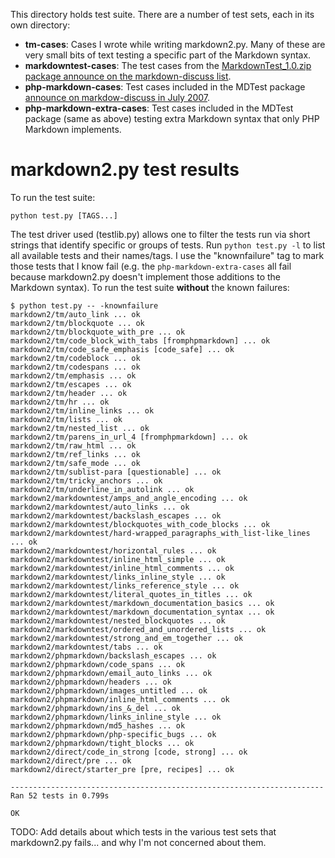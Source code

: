 This directory holds test suite. There are a number of test sets, each in its own directory:

- **tm-cases**: Cases I wrote while writing markdown2.py. Many of these are
  very small bits of text testing a specific part of the Markdown syntax.
- **markdowntest-cases**: The test cases from the
  [MarkdownTest_1.0.zip package announce on the markdown-discuss list](http://six.pairlist.net/pipermail/markdown-discuss/2004-December/000909.html).
- **php-markdown-cases**: Test cases included in the MDTest package
  [announce on markdow-discuss in July 2007](http://six.pairlist.net/pipermail/markdown-discuss/2007-July/000674.html).
- **php-markdown-extra-cases**: Test cases included in the MDTest package
  (same as above) testing extra Markdown syntax that only PHP Markdown implements.


# markdown2.py test results

To run the test suite:

    python test.py [TAGS...]

The test driver used (testlib.py) allows one to filter the tests run via short
strings that identify specific or groups of tests. Run `python test.py -l` to
list all available tests and their names/tags. I use the "knownfailure" tag to
mark those tests that I know fail (e.g. the `php-markdown-extra-cases` all fail
because markdown2.py doesn't implement those additions to the Markdown syntax).
To run the test suite **without** the known failures:

    $ python test.py -- -knownfailure
    markdown2/tm/auto_link ... ok
    markdown2/tm/blockquote ... ok
    markdown2/tm/blockquote_with_pre ... ok
    markdown2/tm/code_block_with_tabs [fromphpmarkdown] ... ok
    markdown2/tm/code_safe_emphasis [code_safe] ... ok
    markdown2/tm/codeblock ... ok
    markdown2/tm/codespans ... ok
    markdown2/tm/emphasis ... ok
    markdown2/tm/escapes ... ok
    markdown2/tm/header ... ok
    markdown2/tm/hr ... ok
    markdown2/tm/inline_links ... ok
    markdown2/tm/lists ... ok
    markdown2/tm/nested_list ... ok
    markdown2/tm/parens_in_url_4 [fromphpmarkdown] ... ok
    markdown2/tm/raw_html ... ok
    markdown2/tm/ref_links ... ok
    markdown2/tm/safe_mode ... ok
    markdown2/tm/sublist-para [questionable] ... ok
    markdown2/tm/tricky_anchors ... ok
    markdown2/tm/underline_in_autolink ... ok
    markdown2/markdowntest/amps_and_angle_encoding ... ok
    markdown2/markdowntest/auto_links ... ok
    markdown2/markdowntest/backslash_escapes ... ok
    markdown2/markdowntest/blockquotes_with_code_blocks ... ok
    markdown2/markdowntest/hard-wrapped_paragraphs_with_list-like_lines ... ok
    markdown2/markdowntest/horizontal_rules ... ok
    markdown2/markdowntest/inline_html_simple ... ok
    markdown2/markdowntest/inline_html_comments ... ok
    markdown2/markdowntest/links_inline_style ... ok
    markdown2/markdowntest/links_reference_style ... ok
    markdown2/markdowntest/literal_quotes_in_titles ... ok
    markdown2/markdowntest/markdown_documentation_basics ... ok
    markdown2/markdowntest/markdown_documentation_syntax ... ok
    markdown2/markdowntest/nested_blockquotes ... ok
    markdown2/markdowntest/ordered_and_unordered_lists ... ok
    markdown2/markdowntest/strong_and_em_together ... ok
    markdown2/markdowntest/tabs ... ok
    markdown2/phpmarkdown/backslash_escapes ... ok
    markdown2/phpmarkdown/code_spans ... ok
    markdown2/phpmarkdown/email_auto_links ... ok
    markdown2/phpmarkdown/headers ... ok
    markdown2/phpmarkdown/images_untitled ... ok
    markdown2/phpmarkdown/inline_html_comments ... ok
    markdown2/phpmarkdown/ins_&_del ... ok
    markdown2/phpmarkdown/links_inline_style ... ok
    markdown2/phpmarkdown/md5_hashes ... ok
    markdown2/phpmarkdown/php-specific_bugs ... ok
    markdown2/phpmarkdown/tight_blocks ... ok
    markdown2/direct/code_in_strong [code, strong] ... ok
    markdown2/direct/pre ... ok
    markdown2/direct/starter_pre [pre, recipes] ... ok
    
    ----------------------------------------------------------------------
    Ran 52 tests in 0.799s
    
    OK


TODO: Add details about which tests in the various test sets that markdown2.py
fails... and why I'm not concerned about them. 
 
